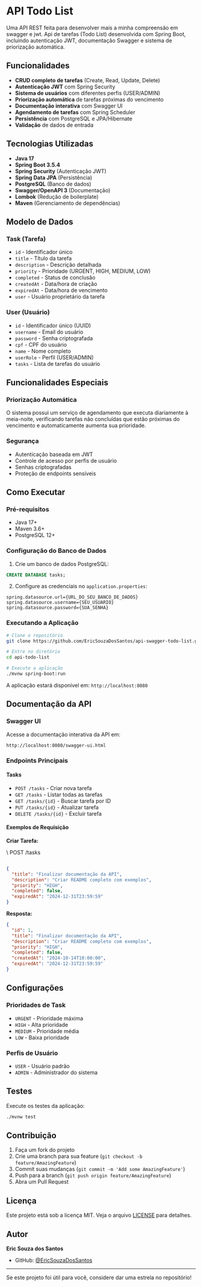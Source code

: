 # API Todo List

Uma API REST feita para desenvolver mais a minha compreensão em swagger e jwt. Api de tarefas (Todo List) desenvolvida com Spring Boot, incluindo autenticação JWT, documentação Swagger e sistema de priorização automática.

## Funcionalidades

- **CRUD completo de tarefas** (Create, Read, Update, Delete)
- **Autenticação JWT** com Spring Security
- **Sistema de usuários** com diferentes perfis (USER/ADMIN)
- **Priorização automática** de tarefas próximas do vencimento
- **Documentação interativa** com Swagger UI
- **Agendamento de tarefas** com Spring Scheduler
- **Persistência** com PostgreSQL e JPA/Hibernate
- **Validação** de dados de entrada

## Tecnologias Utilizadas

- **Java 17**
- **Spring Boot 3.5.4**
- **Spring Security** (Autenticação JWT)
- **Spring Data JPA** (Persistência)
- **PostgreSQL** (Banco de dados)
- **Swagger/OpenAPI 3** (Documentação)
- **Lombok** (Redução de boilerplate)
- **Maven** (Gerenciamento de dependências)

## Modelo de Dados

### Task (Tarefa)

- `id` - Identificador único
- `title` - Título da tarefa
- `description` - Descrição detalhada
- `priority` - Prioridade (URGENT, HIGH, MEDIUM, LOW)
- `completed` - Status de conclusão
- `createdAt` - Data/hora de criação
- `expiredAt` - Data/hora de vencimento
- `user` - Usuário proprietário da tarefa

### User (Usuário)

- `id` - Identificador único (UUID)
- `username` - Email do usuário
- `password` - Senha criptografada
- `cpf` - CPF do usuário
- `name` - Nome completo
- `userRole` - Perfil (USER/ADMIN)
- `tasks` - Lista de tarefas do usuário

## Funcionalidades Especiais

### Priorização Automática

O sistema possui um serviço de agendamento que executa diariamente à meia-noite, verificando tarefas não concluídas que estão próximas do vencimento e automaticamente aumenta sua prioridade.

### Segurança

- Autenticação baseada em JWT
- Controle de acesso por perfis de usuário
- Senhas criptografadas
- Proteção de endpoints sensíveis

## Como Executar

### Pré-requisitos

- Java 17+
- Maven 3.6+
- PostgreSQL 12+

### Configuração do Banco de Dados

1. Crie um banco de dados PostgreSQL:

```sql
CREATE DATABASE tasks;
```

2. Configure as credenciais no `application.properties`:

```properties
spring.datasource.url={URL_DO_SEU_BANCO_DE_DADOS}
spring.datasource.username={SEU_USUARIO}
spring.datasource.password={SUA_SENHA}
```

### Executando a Aplicação

```bash
# Clone o repositório
git clone https://github.com/EricSouzaDosSantos/api-swagger-todo-list.git

# Entre no diretório
cd api-todo-list

# Execute a aplicação
./mvnw spring-boot:run
```

A aplicação estará disponível em: `http://localhost:8080`

## Documentação da API

### Swagger UI

Acesse a documentação interativa da API em:

```
http://localhost:8080/swagger-ui.html
```

### Endpoints Principais

#### Tasks

- `POST /tasks` - Criar nova tarefa
- `GET /tasks` - Listar todas as tarefas
- `GET /tasks/{id}` - Buscar tarefa por ID
- `PUT /tasks/{id}` - Atualizar tarefa
- `DELETE /tasks/{id}` - Excluir tarefa

#### Exemplos de Requisição

**Criar Tarefa:**

\\ POST /tasks
```json

{
  "title": "Finalizar documentação da API",
  "description": "Criar README completo com exemplos",
  "priority": "HIGH",
  "completed": false,
  "expiredAt": "2024-12-31T23:59:59"
}

```

**Resposta:**

```json
{
  "id": 1,
  "title": "Finalizar documentação da API",
  "description": "Criar README completo com exemplos",
  "priority": "HIGH",
  "completed": false,
  "createdAt": "2024-10-14T10:00:00",
  "expiredAt": "2024-12-31T23:59:59"
}
```

## Configurações

### Prioridades de Task

- `URGENT` - Prioridade máxima
- `HIGH` - Alta prioridade
- `MEDIUM` - Prioridade média
- `LOW` - Baixa prioridade

### Perfis de Usuário

- `USER` - Usuário padrão
- `ADMIN` - Administrador do sistema

## Testes

Execute os testes da aplicação:

```bash
./mvnw test
```

## Contribuição

1. Faça um fork do projeto
2. Crie uma branch para sua feature (`git checkout -b feature/AmazingFeature`)
3. Commit suas mudanças (`git commit -m 'Add some AmazingFeature'`)
4. Push para a branch (`git push origin feature/AmazingFeature`)
5. Abra um Pull Request

## Licença

Este projeto está sob a licença MIT. Veja o arquivo [LICENSE](LICENSE) para detalhes.

## Autor

**Eric Souza dos Santos**

- GitHub: [@EricSouzaDosSantos](https://github.com/EricSouzaDosSantos)

---

 Se este projeto foi útil para você, considere dar uma estrela no repositório!
